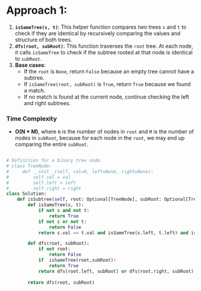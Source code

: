 
# Approach 1: 

1. **`isSameTree(s, t)`**: This helper function compares two trees `s` and `t` to check if they are identical by recursively comparing the values and structure of both trees.
2. **`dfs(root, subRoot)`**: This function traverses the `root` tree. At each node, it calls `isSameTree` to check if the subtree rooted at that node is identical to `subRoot`.
3. **Base cases**:
    - If the `root` is `None`, return `False` because an empty tree cannot have a subtree.
    - If `isSameTree(root, subRoot)` is `True`, return `True` because we found a match.
    - If no match is found at the current node, continue checking the left and right subtrees.

### Time Complexity

- **O(N * M)**, where `N` is the number of nodes in `root` and `M` is the number of nodes in `subRoot`, because for each node in the `root`, we may end up comparing the entire `subRoot`.

```python

# Definition for a binary tree node.
# class TreeNode:
#     def __init__(self, val=0, left=None, right=None):
#         self.val = val
#         self.left = left
#         self.right = right
class Solution:
    def isSubtree(self, root: Optional[TreeNode], subRoot: Optional[TreeNode]) -> bool:   
        def isSameTree(s, t):
            if not s and not t:
                return True
            if not s or not t:
                return False
            return s.val == t.val and isSameTree(s.left, t.left) and isSameTree(s.right, t.right)

        def dfs(root, subRoot):
            if not root:
                return False
            if  isSameTree(root,subRoot):
                return True
            return dfs(root.left, subRoot) or dfs(root.right, subRoot)
        
        return dfs(root, subRoot)
        
```